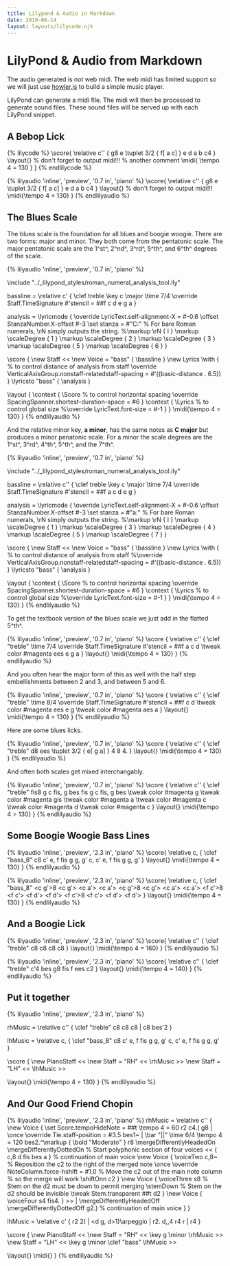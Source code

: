 ```yaml
---
title: Lilypond & Audio in Markdown
date: 2019-06-14
layout: layouts/lilycode.njk
---
```


# LilyPond & Audio from Markdown

The audio generated is not web midi. The web midi has limited support so we will just use [howler.js](https://howlerjs.com/) to build a simple music player.

LilyPond can generate a midi file. The midi will then be processed to generate sound files. These sound files will be served up with each LilyPond snippet.

## A Bebop Lick

{% lilycode %}
\score{
	\relative c'' {
    g8 e \tuplet 3/2 { f[ a c] } e d a b c4
	}
	\layout{}
  % don't forget to output midi!!!
  % another comment
  \midi{ \tempo 4 = 130 }
}
{% endlilycode %}

{% lilyaudio 'inline', 'preview', '0.7 in', 'piano' %}
\score{
	\relative c'' {
    g8 e \tuplet 3/2 { f[ a c] } e d a b c4
	}
	\layout{}
  % don't forget to output midi!!!
  \midi{\tempo 4 = 130}
}
{% endlilyaudio %}

## The Blues Scale

The blues scale is the foundation for all blues and boogie woogie. There are two forms: major and minor. They both come from the pentatonic scale. The major pentatonic scale are the 1^st^, 2^nd^, 3^rd^, 5^th^, and 6^th^ degrees of the scale.

{% lilyaudio 'inline', 'preview', '0.7 in', 'piano' %}

\include "../_lilypond_styles/roman_numeral_analysis_tool.ily"

bassline = \relative c' {
  \clef treble
  \key c \major
  \time 7/4
  \override Staff.TimeSignature #'stencil = ##f
  c d e g a
}

analysis = \lyricmode {
  \override LyricText.self-alignment-X = #-0.6
  \offset StanzaNumber.X-offset #-3
  \set stanza  = #"C:"
  % For bare Roman numerals, \rN simply outputs the string.
  %\markup \rN { I }
  \markup \scaleDegree { 1 }
  \markup \scaleDegree { 2 }
  \markup \scaleDegree { 3 }
  \markup \scaleDegree { 5 }
  \markup \scaleDegree { 6 }
}

\score {
  \new Staff <<
    \new Voice = "bass" { \bassline }
    \new Lyrics \with {
      % to control distance of analysis from staff
      \override VerticalAxisGroup.nonstaff-relatedstaff-spacing = #'((basic-distance . 6.5))
    } \lyricsto "bass" { \analysis }
  >>
  \layout {
    \context {
      \Score
      % to control horizontal spacing
      \override SpacingSpanner.shortest-duration-space = #6
    }
    \context {
      \Lyrics
      % to control global size
      %\override LyricText.font-size = #-1
    }
  }
  \midi{\tempo 4 = 130}
}
{% endlilyaudio %}

And the relative minor key, **a minor**, has the same notes as **C major**  but produces a minor penatonic scale. For a minor the scale degrees are the 1^st^, 3^rd^, 4^th^, 5^th^, and the 7^th^.

{% lilyaudio 'inline', 'preview', '0.7 in', 'piano' %}

\include "../_lilypond_styles/roman_numeral_analysis_tool.ily"

bassline = \relative c'' {
  \clef treble
  \key c \major
  \time 7/4
  \override Staff.TimeSignature #'stencil = ##f
  a c d e g
}

analysis = \lyricmode {
  \override LyricText.self-alignment-X = #-0.6
  \offset StanzaNumber.X-offset #-3
  \set stanza  = #"a:"
  % For bare Roman numerals, \rN simply outputs the string.
  %\markup \rN { I }
  \markup \scaleDegree { 1 }
  \markup \scaleDegree { 3 }
  \markup \scaleDegree { 4 }
  \markup \scaleDegree { 5 }
  \markup \scaleDegree { 7 }
}

\score {
  \new Staff <<
    \new Voice = "bass" { \bassline }
    \new Lyrics \with {
      % to control distance of analysis from staff
      %\override VerticalAxisGroup.nonstaff-relatedstaff-spacing = #'((basic-distance . 6.5))
    } \lyricsto "bass" { \analysis }
  >>
  \layout {
    \context {
      \Score
      % to control horizontal spacing
      \override SpacingSpanner.shortest-duration-space = #6
    }
    \context {
      \Lyrics
      % to control global size
      %\override LyricText.font-size = #-1
    }
  }
  \midi{\tempo 4 = 130}
}
{% endlilyaudio %}

To get the textbook version of the blues scale we just add in the flatted 5^th^.

{% lilyaudio 'inline', 'preview', '0.7 in', 'piano' %}
\score {
  \relative c'' {
    \clef "treble"
    \time 7/4
    \override Staff.TimeSignature #'stencil = ##f
    a c d \tweak color #magenta ees e g a
  }
  \layout{}
  \midi{\tempo 4 = 130}
}
{% endlilyaudio %}

And you often hear the major form of this as well with the half step embellishments between 2 and 3, and between 5 and 6.

{% lilyaudio 'inline', 'preview', '0.7 in', 'piano' %}
\score {
  \relative c'' {
    \clef "treble"
    \time 8/4
    \override Staff.TimeSignature #'stencil = ##f
    c d \tweak color #magenta ees e g \tweak color #magenta aes a
  }
  \layout{}
  \midi{\tempo 4 = 130}
}
{% endlilyaudio %}

Here are some blues licks.

{% lilyaudio 'inline', 'preview', '0.7 in', 'piano' %}
\score {
  \relative c'' {
    \clef "treble"
    d8 ees \tuplet 3/2 { e[ g a] } <e g a c>4 <f a b d>8 <e g a c>4. 
  }
  \layout{}
  \midi{\tempo 4 = 130}
}
{% endlilyaudio %}

And often both scales get mixed interchangably.

{% lilyaudio 'inline', 'preview', '0.7 in', 'piano' %}
\score {
  \relative c'' {
    \clef "treble"
    fis8 g c fis, g bes 
    fis g c fis, g bes 
    \tweak color #magenta 
    g
    \tweak color #magenta 
    gis
    \tweak color #magenta 
    a
    \tweak color #magenta 
    c
    \tweak color #magenta 
    d
    \tweak color #magenta 
    c
  }
  \layout{}
  \midi{\tempo 4 = 130}
}
{% endlilyaudio %}

## Some Boogie Woogie Bass Lines

{% lilyaudio 'inline', 'preview', '2.3 in', 'piano' %}
\score{
	\relative c, {
    \clef "bass_8"
    c8 c' e, f fis g g, g'
    c, c' e, f fis g g, g'
	}
	\layout{}
  \midi{\tempo 4 = 130}
}
{% endlilyaudio %}

{% lilyaudio 'inline', 'preview', '2.3 in', 'piano' %}
\score{
	\relative c, {
    \clef "bass_8"
    <c g'>8 <c g'> <c a'> <c a'>
    <c g'>8 <c g'> <c a'> <c a'>
    <f c'>8 <f c'> <f d'> <f d'>
    <f c'>8 <f c'> <f d'> <f d'>
	}
	\layout{}
  \midi{\tempo 4 = 130}
}
{% endlilyaudio %}

## And a Boogie Lick

{% lilyaudio 'inline', 'preview', '2.3 in', 'piano' %}
\score{
	\relative c'' {
    \clef "treble"
    c8 <dis fis> <e g> 
    c8 <dis fis> <e g> 
    c8 <dis fis> <e g> 
    c8 <dis fis> <e g> 
	}
	\layout{}
  \midi{\tempo 4 = 160}
}
{% endlilyaudio %}

{% lilyaudio 'inline', 'preview', '2.3 in', 'piano' %}
\score{
	\relative c'' {
    \clef "treble"
    c'4 bes g8 fis f ees c2
	}
	\layout{}
  \midi{\tempo 4 = 140}
}
{% endlilyaudio %}

## Put it together


{% lilyaudio 'inline', 'preview', '2.3 in', 'piano' %}

rhMusic = \relative c'' {
    \clef "treble"
    c8 <dis fis> <e g> 
    c8 <dis fis> <e g> 
    c8 <dis fis> |
    <e g> 
    c8 <dis fis> <e g> 
    bes'2
}

lhMusic =	\relative c, {
    \clef "bass_8"
    c8 c' e, f fis g g, g'
    c, c' e, f fis g g, g'
}

\score {
  \new PianoStaff <<
    \new Staff = "RH"  <<
      \rhMusic
    >>
    \new Staff = "LH" <<
      \lhMusic
    >>
  >>
  \layout{}
  \midi{\tempo 4 = 130}
}
{% endlilyaudio %}

## And Our Good Friend Chopin

{% lilyaudio 'inline', 'preview', '2.3 in', 'piano' %}
rhMusic = \relative c'' {
  \new Voice {
    \set Score.tempoHideNote = ##t
    \tempo 4 = 60
    r2 c4.\( g8 |
    \once \override Tie.staff-position = #3.5
    bes1~ |
    \bar "||"
    \time 6/4
    \tempo 4 = 120
    bes2.^\markup { \bold "Moderato" } r8
    \mergeDifferentlyHeadedOn
    \mergeDifferentlyDottedOn
    % Start polyphonic section of four voices
    <<
      { c,8 d fis bes a }  % continuation of main voice
      \new Voice {
        \voiceTwo
        c,8~
        % Reposition the c2 to the right of the merged note
        \once \override NoteColumn.force-hshift = #1.0
        % Move the c2 out of the main note column
        % so the merge will work
        \shiftOnn
        c2
      }
      \new Voice {
        \voiceThree
        s8
        % Stem on the d2 must be down to permit merging
        \stemDown
        % Stem on the d2 should be invisible
        \tweak Stem.transparent ##t
        d2
      }
      \new Voice {
        \voiceFour
        s4 fis4.
      }
    >> |
    \mergeDifferentlyHeadedOff
    \mergeDifferentlyDottedOff
    g2.\)  % continuation of main voice
  }
}

lhMusic = \relative c' {
  r2 <c g ees>2( |
  <d g, d>1)\arpeggio |
  r2. d,,4 r4 r |
  r4
}

\score {
  \new PianoStaff <<
    \new Staff = "RH"  <<
      \key g \minor
      \rhMusic
    >>
    \new Staff = "LH" <<
      \key g \minor
      \clef "bass"
      \lhMusic
    >>
  >>
  \layout{}
  \midi{}
}
{% endlilyaudio %}

